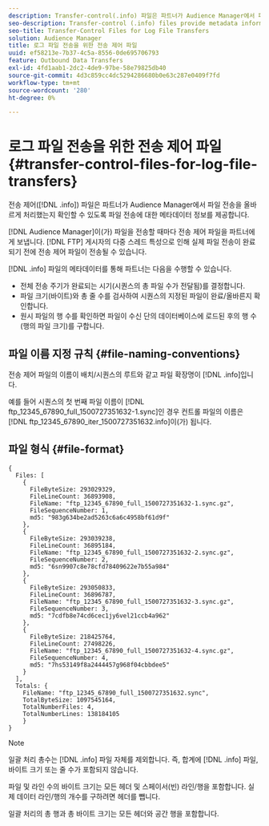 ```yaml
---
description: Transfer-control(.info) 파일은 파트너가 Audience Manager에서 파일 전송을 올바르게 처리했는지 확인할 수 있도록 파일 전송에 대한 메타데이터 정보를 제공합니다.
seo-description: Transfer-control (.info) files provide metadata information about file transfers so that partners can verify that Audience Manager handled file transfers correctly.
seo-title: Transfer-Control Files for Log File Transfers
solution: Audience Manager
title: 로그 파일 전송을 위한 전송 제어 파일
uuid: ef58213e-7b37-4c5a-8556-0de695706793
feature: Outbound Data Transfers
exl-id: 4fd1aab1-2dc2-4de9-97be-58e79825db40
source-git-commit: 4d3c859cc4dc5294286680b0e63c287e0409f7fd
workflow-type: tm+mt
source-wordcount: '280'
ht-degree: 0%

---
```


# 로그 파일 전송을 위한 전송 제어 파일 {#transfer-control-files-for-log-file-transfers}

전송 제어([!DNL .info]) 파일은 파트너가 Audience Manager에서 파일 전송을 올바르게 처리했는지 확인할 수 있도록 파일 전송에 대한 메타데이터 정보를 제공합니다.

[!DNL Audience Manager]이(가) 파일을 전송할 때마다 전송 제어 파일을 파트너에게 보냅니다. [!DNL FTP] 게시자의 다중 스레드 특성으로 인해 실제 파일 전송이 완료되기 전에 전송 제어 파일이 전송될 수 있습니다.

[!DNL .info] 파일의 메타데이터를 통해 파트너는 다음을 수행할 수 있습니다.

* 전체 전송 주기가 완료되는 시기(시퀀스의 총 파일 수가 전달됨)를 결정합니다.
* 파일 크기(바이트)와 총 줄 수를 검사하여 시퀀스의 지정된 파일이 완료/올바른지 확인합니다.
* 원시 파일의 행 수를 확인하면 파일이 수신 단의 데이터베이스에 로드된 후의 행 수(행의 파일 크기)를 구합니다.

## 파일 이름 지정 규칙 {#file-naming-conventions}

전송 제어 파일의 이름이 배치/시퀀스의 루트와 같고 파일 확장명이 [!DNL .info]입니다.

예를 들어 시퀀스의 첫 번째 파일 이름이 [!DNL ftp_12345_67890_full_1500727351632-1.sync]인 경우 컨트롤 파일의 이름은 [!DNL ftp_12345_67890_iter_1500727351632.info]이(가) 됩니다.

## 파일 형식 {#file-format}

```
{
  Files: [
    {
      FileByteSize: 293029329,
      FileLineCount: 36893908,
      FileName: "ftp_12345_67890_full_1500727351632-1.sync.gz",
      FileSequenceNumber: 1,
      md5: "983g634be2ad5263c6a6c4958bf61d9f"
    },
    {
      FileByteSize: 293039238,
      FileLineCount: 36895184,
      FileName: "ftp_12345_67890_full_1500727351632-2.sync.gz",
      FileSequenceNumber: 2,
      md5: "6sn9907c8e78cfd78409622e7b55a984"
    },
    {
      FileByteSize: 293050833,
      FileLineCount: 36896787,
      FileName: "ftp_12345_67890_full_1500727351632-3.sync.gz",
      FileSequenceNumber: 3,
      md5: "7cdfb8e74cd6cec1jy6vel21ccb4a962"
    },
    {
      FileByteSize: 218425764,
      FileLineCount: 27498226,
      FileName: "ftp_12345_67890_full_1500727351632-4.sync.gz",
      FileSequenceNumber: 4,
      md5: "7hs53149f8a2444457g968f04cbbdee5"
    }
  ],
  Totals: {
    FileName: "ftp_12345_67890_full_1500727351632.sync",
    TotalByteSize: 1097545164,
    TotalNumberFiles: 4,
    TotalNumberLines: 138184105
    }
}
```

>[!NOTE]
>
> 일괄 처리 총수는 [!DNL .info] 파일 자체를 제외합니다. 즉, 합계에 [!DNL .info] 파일, 바이트 크기 또는 줄 수가 포함되지 않습니다.
>
> 파일 및 라인 수의 바이트 크기는 모든 헤더 및 스페이서(빈) 라인/행을 포함합니다. 실제 데이터 라인/행의 개수를 구하려면 헤더를 뺍니다.
>
> 일괄 처리의 총 행과 총 바이트 크기는 모든 헤더와 공간 행을 포함합니다.
